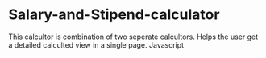 # Salary-and-Stipend-calculator
This calcultor is combination of two seperate calcultors. 
Helps the user get a detailed calculted view in a single page. Javascript 
 
